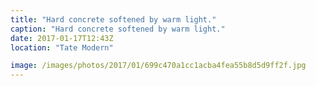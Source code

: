 ```yaml
---
title: "Hard concrete softened by warm light."
caption: "Hard concrete softened by warm light."
date: 2017-01-17T12:43Z
location: "Tate Modern"

image: /images/photos/2017/01/699c470a1cc1acba4fea55b8d5d9ff2f.jpg
---
```

